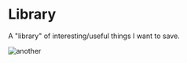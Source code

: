 # Library

A "library" of interesting/useful things I want to save.

![another](https://user-images.githubusercontent.com/586779/127696828-04c8b27e-0a99-4712-8a4f-13fd95db580a.jpg)

